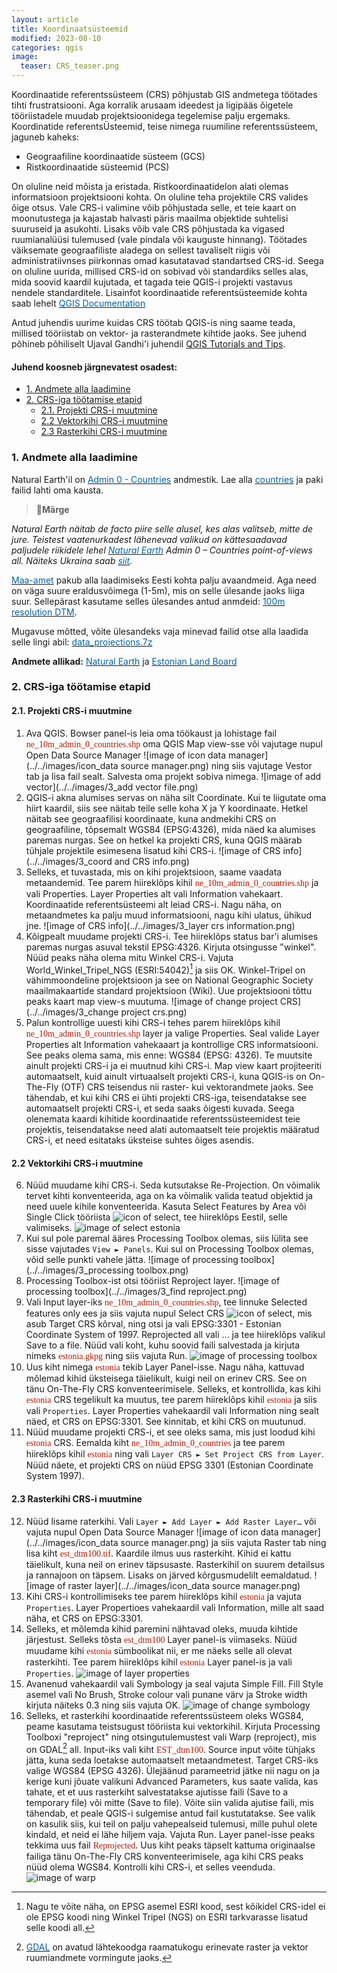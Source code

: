 ```yaml
---
layout: article
title: Koordinaatsüsteemid
modified: 2023-08-10
categories: qgis
image:
  teaser: CRS_teaser.png
---
```


Koordinaatide referentssüsteem (CRS) põhjustab GIS andmetega töötades tihti frustratsiooni. Aga korralik arusaam ideedest ja ligipääs õigetele tööriistadele muudab projektsioonidega tegelemise palju ergemaks. Koordinatide referentsÜsteemid, teise nimega ruumiline referentssüsteem, jaguneb kaheks:
+ Geograafiline koordinaatide süsteem (GCS)
+ Ristkoordinaatide süsteemid (PCS)

On oluline neid mõista ja eristada. Ristkoordinaatidelon alati olemas informatsioon projektsiooni kohta. On oluline teha projektile CRS valides õige otsus. Vale CRS-i valimine võib põhjustada selle, et teie kaart on moonutustega ja kajastab halvasti päris maailma objektide suhtelisi suuruseid ja asukohti. Lisaks võib vale CRS põhjustada ka vigased ruumianalüüsi tulemused (vale pindala või kauguste hinnang). Töötades väiksemate geograafiliste aladega on sellest tavaliselt riigis või administratiivnses piirkonnas omad kasutatavad standartsed CRS-id. Seega on oluline uurida, millised CRS-id on sobivad või standardiks selles alas, mida soovid kaardil kujutada, et tagada teie QGIS-i projekti vastavus nendele standarditele. Lisainfot koordinaatide referentsüsteemide kohta saab lehelt [<span style="color:#0564A0">QGIS Documentation</span>](https://docs.qgis.org/3.28/en/docs/gentle_gis_introduction/coordinate_reference_systems.html#coordinate-reference-systems)

Antud juhendis uurime kuidas CRS töötab QGIS-is ning saame teada, millised tööriistab on vektor- ja rasterandmete kihtide jaoks. See juhend põhineb põhiliselt Ujaval Gandhi'i juhendil [QGIS Tutorials and Tips](https://www.qgistutorials.com/en/docs/introduction.html).
#### Juhend koosneb järgnevatest osadest:

- [1. Andmete alla laadimine](#1-andmete-alla-laadimine)
- [2. CRS-iga töötamise etapid](#2-crs-iga-töötamise-etapid)
  * [2.1. Projekti CRS-i muutmine](#21-projekti-crs-i-muutmine)
  * [2.2 Vektorkihi CRS-i muutmine](#22-vektorkihi-crs-i-muutmine)
  * [2.3 Rasterkihi CRS-i muutmine](#23-rasterkihi-crs-i-muutmine)

### 1. Andmete alla laadimine

Natural Earth'il on [<span style="color:#0564A0">Admin 0 - Countries</span>](http://www.naturalearthdata.com/downloads/10m-cultural-vectors/) andmestik. Lae alla [<span style="color:#0564A0">countries</span>](https://www.naturalearthdata.com/http//www.naturalearthdata.com/download/10m/cultural/ne_10m_admin_0_countries.zip) ja paki failid lahti oma kausta. 

>:scroll:**Märge**
>
*Natural Earth näitab de facto piire selle alusel, kes alas valitseb, mitte de jure. Teistest vaatenurkadest lähenevad valikud on kättesaadavad paljudele riikidele lehel [<span style="color:#0564A0">Natural Earth</span>]( https://naturalearthdata.com/downloads/10m-cultural-vectors/) Admin 0 – Countries point-of-views all. Näiteks Ukraina saab [<span style="color:#0564A0">siit</span>](https://www.naturalearthdata.com/http//www.naturalearthdata.com/download/10m/cultural/ne_10m_admin_0_countries_ukr.zip).*

[<span style="color:#0564A0">Maa-amet</span>](https://geoportaal.maaamet.ee/est/Ruumiandmed-p1.html) pakub alla laadimiseks Eesti kohta palju avaandmeid. Aga need on väga suure eraldusvõimega (1-5m), mis on selle ülesande jaoks liiga suur. Sellepärast kasutame selles ülesandes antud anmdeid: [<span style="color:#0564A0">100m resolution DTM</span>](../../datasets/est_dtm100.7z).

Mugavuse mõtted, võite ülesandeks vaja minevad failid otse alla laadida selle lingi abil:
[<span style="color:#0564A0">data_projections.7z</span>](../../datasets/data_projections.7z)

**Andmete allikad:** [<span style="color:#0564A0">Natural Earth</span>](https://www.naturalearthdata.com/) ja [<span style="color:#0564A0">Estonian Land Board</span>](https://maaamet.ee/en)

### 2. CRS-iga töötamise etapid
#### 2.1. Projekti CRS-i muutmine
1. Ava QGIS. Bowser panel-is leia oma töökaust ja lohistage fail <span style="font-family:Consolas; color:#AF1B03">ne_10m_admin_0_countries.shp</span> oma QGIS Map view-sse või vajutage nupul Open Data Source Manager ![image of icon data manager](../../images/icon_data source manager.png) ning siis vajutage Vestor tab ja lisa fail sealt. Salvesta oma projekt sobiva nimega.
![image of add vector](../../images/3_add vector file.png)
2. QGIS-i akna alumises servas on näha silt Coordinate. Kui te liigutate oma hiirt kaardil, siis see näitab teile selle koha X ja Y koordinaate. Hetkel näitab see geograafilisi koordinaate, kuna andmekihi CRS on geograafiline, tõpsemalt WGS84 (EPSG:4326), mida näed ka alumises paremas nurgas. See on hetkel ka projekti CRS, kuna QGIS määrab tühjale projektile esimesena lisatud kihi CRS-i.
![image of CRS info](../../images/3_coord and CRS info.png)
3. Selleks, et tuvastada, mis on kihi projektsioon, saame vaadata metaandemid. Tee parem hiireklõps kihil <span style="font-family:Consolas; color:#AF1B03">ne_10m_admin_0_countries.shp</span> ja vali Properties. Layer Properties alt vali Information vahekaart. Koordinaatide referentsüsteemi alt leiad CRS-i. Nagu näha, on metaandmetes ka palju muud informatsiooni, nagu kihi ulatus, ühikud jne.
![image of CRS info](../../images/3_layer crs information.png)
4. Kõigpealt muudame projekti CRS-i. Tee hiireklõps status bar'i alumises paremas nurgas asuval tekstil EPSG:4326. Kirjuta otsingusse "winkel". Nüüd peaks näha olema mitu Winkel CRS-i. Vajuta World_Winkel_Tripel_NGS (ESRI:54042)[^1] ja siis OK. Winkel-Tripel on vähimmoondeline projektsioon ja see on National Geographic Society maailmakaartide standard projektsioon (Wiki). Uue projektsiooni tõttu peaks kaart map view-s muutuma.
![image of change project CRS](../../images/3_change project crs.png)
5. Palun kontrollige uuesti kihi CRS-i tehes parem hiireklõps kihil <span style="font-family:Consolas; color:#AF1B03">ne_10m_admin_0_countries.shp</span> layer ja valige Properties. Seal valide Layer Properties alt Information vahekaaart ja kontrollige CRS informatsiooni. See peaks olema sama, mis enne: WGS84 (EPSG: 4326). Te muutsite ainult projekti CRS-i ja ei muutnud kihi CRS-i. Map view kaart projiteeriti automaatselt, kuid ainult virtuaalselt projekti CRS-i, kuna QGIS-is on On-The-Fly (OTF) CRS teisendus nii raster- kui vektorandmete jaoks. See tähendab, et kui kihi CRS ei ühti projekti CRS-iga, teisendatakse see automaatselt projekti CRS-i, et seda saaks õigesti kuvada. Seega olenemata kaardi kihitide koordinaatide referentssüsteemidest teie projektis, teisendatakse need alati automaatselt teie projektis määratud CRS-i, et need esitataks üksteise suhtes õiges asendis. 

#### 2.2 Vektorkihi CRS-i muutmine
6. Nüüd muudame kihi CRS-i. Seda kutsutakse Re-Projection. On võimalik tervet kihti konventeerida, aga on ka võimalik valida teatud objektid ja need uuele kihile konventeerida. Kasuta Select Features by Area või Single Click tööriista ![icon of select](../../images/icon_select.png), tee hiireklõps Eestil, selle valimiseks.
![image of select estonia](../../images/e3_select_estonia.png)
7. Kui sul pole paremal ääres Processing Toolbox olemas, siis lülita see sisse vajutades `View ► Panels`. Kui sul on Processing Toolbox olemas, võid selle punkti vahele jätta. 
![image of processing toolbox](../../images/3_processing toolbox.png)
8. Processing Toolbox-ist otsi tööriist Reproject layer.
![image of processing toolbox](../../images/3_find reproject.png)
9. Vali Input layer-iks <span style="font-family:Consolas; color:#AF1B03">ne_10m_admin_0_countries.shp</span>, tee linnuke Selected features only ees ja siis vajuta nupul Select CRS ![icon of select](../../images/icon_CRS2.png), mis asub Target CRS kõrval, ning otsi ja vali EPSG:3301 - Estonian Coordinate System of 1997. Reprojected all vali ... ja tee hiireklõps valikul Save to a file. Nüüd vali koht, kuhu soovid faili salvestada ja kirjuta nimeks <span style="font-family:Consolas; color:#AF1B03">estonia.gkpg</span> ning siis vajuta Run.
![image of processing toolbox](../../images/3_reproject.png)
10. Uus kiht nimega <span style="font-family:Consolas; color:#AF1B03">estonia</span> tekib Layer Panel-isse. Nagu näha, kattuvad mõlemad kihid üksteisega täielikult, kuigi neil on erinev CRS. See on tänu On-The-Fly CRS konventeerimisele. Selleks, et kontrollida, kas kihi <span style="font-family:Consolas; color:#AF1B03">estonia</span> CRS tegelikult ka muutus, tee parem hiireklõps kihil <span style="font-family:Consolas; color:#AF1B03">estonia</span> ja siis vali `Properties`. Layer Properties vahekaardil vali Information ning sealt näed, et CRS on EPSG:3301. See kinnitab, et kihi CRS on muutunud.
11. Nüüd muudame projekti CRS-i, et see oleks sama, mis just loodud kihi <span style="font-family:Consolas; color:#AF1B03">estonia</span> CRS. Eemalda kiht <span style="font-family:Consolas; color:#AF1B03">ne_10m_admin_0_countries</span> ja tee parem hiireklõps kihil <span style="font-family:Consolas; color:#AF1B03">estonia</span> ning vali `Layer CRS ► Set Project CRS from Layer`.
Nüüd näete, et projekti CRS on nüüd EPSG 3301 (Estonian Coordinate System 1997).

#### 2.3 Rasterkihi CRS-i muutmine
12. Nüüd lisame raterkihi. Vali `Layer ► Add Layer ► Add Raster Layer…` või vajuta nupul Open Data Source Manager ![image of icon data manager](../../images/icon_data source manager.png) ja siis vajuta Raster tab ning lisa kiht <span style="font-family:Consolas; color:#AF1B03">est_dtm100.tif</span>. Kaardile ilmus uus rasterkiht. Kihid ei kattu täielikult, kuna neil on erinev täpsusaste. Rasterkihil on suurem detailsus ja rannajoon on täpsem. Lisaks on järved kõrgusmudelilt eemaldatud. 
![image of raster layer](../../images/icon_data source manager.png)
13. Kihi CRS-i kontrollimiseks tee parem hiireklõps kihil <span style="font-family:Consolas; color:#AF1B03">estonia</span> ja vajuta `Properties`. Layer Propertioes vahekaardil vali Information, mille alt saad näha, et CRS on EPSG:3301.
14. Selleks, et mõlemda kihid paremini nähtavad oleks, muuda kihtide järjestust. Selleks tõsta <span style="font-family:Consolas; color:#AF1B03">est_dtm100</span> Layer panel-is viimaseks. Nüüd muudame kihi <span style="font-family:Consolas; color:#AF1B03">estonia</span> sümboolikat nii, er me näeks selle all olevat rasterkihti. Tee parem hiireklõps kihil <span style="font-family:Consolas; color:#AF1B03">estonia</span> Layer panel-is ja vali `Properties`.
![image of layer properties](../../images/e3_raster_lakes.png)
15. Avanenud vahekaardil vali Symbology ja seal vajuta Simple Fill. Fill Style asemel vali No Brush, Stroke colour vali punane värv ja Stroke width kirjuta näiteks 0.3 ning siis vajuta OK.
![image of change symbology](../../images/3_symbology.png)
16. Selleks, et rasterkihi koordinaatide referentssüsteem oleks WGS84, peame kasutama teistsugust tööriista kui vektorkihil. Kirjuta Processing Toolboxi "reproject" ning otsingutulemustest vali Warp (reproject), mis on GDAL[^2] all. Input-iks vali kiht <span style="font-family:Consolas; color:#AF1B03">EST_dtm100</span>. Source input võite tühjaks jätta, kuna seda loetakse automaatselt metaandmetest. Target CRS-iks valige WGS84 (EPSG 4326). Ülejäänud parameetrid jätke nii nagu on ja kerige kuni jõuate valikuni Advanced Parameters, kus saate valida, kas tahate, et et uus rasterkiht salvestatakse ajutisse faili (Save to a temporary file) või mitte (Save to file). Võite siin valida ajutise faili, mis tähendab, et peale QGIS-i sulgemise antud fail kustutatakse. See valik on kasulik siis, kui teil on palju vahepealseid tulemusi, mille puhul olete kindald, et neid ei lähe hiljem vaja. Vajuta Run. Layer panel-isse peaks tekkima uus fail <span style="font-family:Consolas; color:#AF1B03">Reprojected</span>. Uus kiht peaks täpselt kattuma originaalse failiga tänu On-The-Fly CRS konventeerimisele, aga kihi CRS peaks nüüd olema WGS84. Kontrolli kihi CRS-i, et selles veenduda.
![image of warp](../../images/3_warp.png)


[^1]: Nagu te võite näha, on EPSG asemel ESRI kood, sest kõikidel CRS-idel ei ole EPSG koodi ning Winkel Tripel (NGS) on ESRI tarkvarasse lisatud selle koodi all.
[^2]: [<span style="color:#0564A0">GDAL</span>](https://gdal.org/) on avatud lähtekoodga raamatukogu erinevate raster ja vektor ruumiandmete vormingute jaoks.
